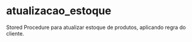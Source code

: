 # atualizacao_estoque
Stored Procedure para atualizar estoque de produtos, aplicando regra do cliente.
